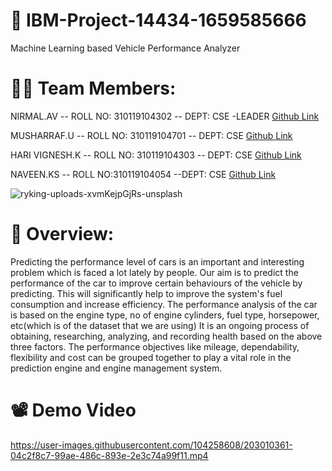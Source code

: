 #                                                         🔧 IBM-Project-14434-1659585666
Machine Learning based Vehicle Performance Analyzer

# 🧑‍🔧 Team Members:

NIRMAL.AV -- ROLL NO: 310119104302 -- DEPT: CSE -LEADER  [Github Link](https://github.com/NirmalNimmy23)

MUSHARRAF.U -- ROLL NO: 310119104701 -- DEPT: CSE [Github Link](https://github.com/Musharraf-U)

HARI VIGNESH.K -- ROLL NO: 310119104303 -- DEPT: CSE  [Github Link](https://github.com/HariVicky0707)

NAVEEN.KS -- ROLL NO:310119104054 --DEPT: CSE  [Github Link](https://github.com/ksnavee)

![ryking-uploads-xvmKejpGjRs-unsplash](https://user-images.githubusercontent.com/104258608/202999938-31b22c7a-a6bd-4842-81a6-6c181f8ea37c.jpg)


# 📓 Overview:

Predicting the performance level of cars is an important and interesting problem which is faced a lot lately by people. 
Our aim is to predict the performance of the car to improve certain behaviours of the vehicle by predicting. 
This will significantly help to improve the system's fuel consumption and increase efficiency.
The performance analysis of the car is based on the engine type, no of engine cylinders, fuel type, horsepower, etc(which is of the dataset that we are using) 
It is an ongoing process of obtaining, researching, analyzing, and recording health based on the above three factors.
The performance objectives like mileage, dependability, flexibility and cost can be grouped together to play a vital role in 
the prediction engine and engine management system.

# 📽️ Demo Video
https://user-images.githubusercontent.com/104258608/203010361-04c2f8c7-99ae-486c-893e-2e3c74a99f11.mp4










